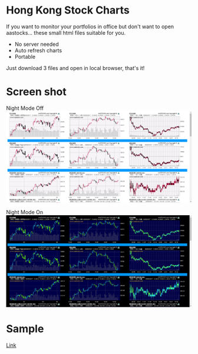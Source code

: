 # Hong Kong Stock Charts
If you want to monitor your portfolios in office but don't want to open aastocks... these small html files suitable for you.

- No server needed
- Auto refresh charts
- Portable

Just download 3 files and open in local browser, that's it!

# Screen shot 
Night Mode Off
![Night Mode Off](https://github.com/kooison/hongkongstockcharts/blob/master/day.png?raw=true "Night Mode Off")

Night Mode On
![Night Mode On](https://github.com/kooison/hongkongstockcharts/blob/master/night.png?raw=true "Night Mode On")

# Sample
[Link](https://kooison.github.io/hongkongstockcharts/stock.html)
